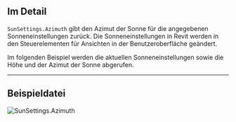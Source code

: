 ## Im Detail
`SunSettings.Azimuth` gibt den Azimut der Sonne für die angegebenen Sonneneinstellungen zurück. Die Sonneneinstellungen in Revit werden in den Steuerelementen für Ansichten in der Benutzeroberfläche geändert.

Im folgenden Beispiel werden die aktuellen Sonneneinstellungen sowie die Höhe und der Azimut der Sonne abgerufen.
___
## Beispieldatei

![SunSettings.Azimuth](./Revit.Elements.SunSettings.Azimuth_img.jpg)
